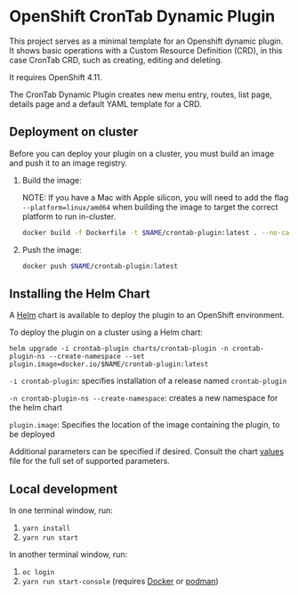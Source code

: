 # OpenShift CronTab Dynamic Plugin

This project serves as a minimal template for an Openshift dynamic plugin. It shows basic operations with a Custom Resource Definition (CRD), in this case CronTab CRD, such as creating, editing and deleting.

It requires OpenShift 4.11.

The CronTab Dynamic Plugin creates new menu entry, routes, list page, details page and a
default YAML template for a CRD.

## Deployment on cluster

Before you can deploy your plugin on a cluster, you must build an image and
push it to an image registry.

1. Build the image:
   
   NOTE: If you have a Mac with Apple silicon, you will need to add the flag
   `--platform=linux/amd64` when building the image to target the correct platform
   to run in-cluster.

   ```sh
   docker build -f Dockerfile -t $NAME/crontab-plugin:latest . --no-cache
   ```

2. Push the image:

   ```sh
   docker push $NAME/crontab-plugin:latest
   ```


## Installing the Helm Chart
A [Helm](https://helm.sh) chart is available to deploy the plugin to an OpenShift environment.

To deploy the plugin on a cluster using a Helm chart:
```shell
helm upgrade -i crontab-plugin charts/crontab-plugin -n crontab-plugin-ns --create-namespace --set plugin.image=docker.io/$NAME/crontab-plugin:latest
```

`-i crontab-plugin`: specifies installation of a release named `crontab-plugin`

`-n crontab-plugin-ns --create-namespace`: creates a new namespace for the helm chart

`plugin.image`: Specifies the location of the image containing the plugin, to be deployed

Additional parameters can be specified if desired. Consult the chart [values](charts/openshift-console-plugin/values.yaml) file for the full set of supported parameters.

## Local development

In one terminal window, run:

1. `yarn install`
2. `yarn run start`

In another terminal window, run:

1. `oc login`
2. `yarn run start-console` (requires [Docker](https://www.docker.com) or [podman](https://podman.io))
